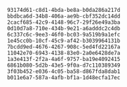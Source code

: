 
                93174d61-c8d1-4bda-be8a-b0da286a217d
                bbdbca6d-34b8-406a-ae9b-cbf352dc14dd
                2cacf685-42c9-4148-96c7-29f26e49a3ba
                0d10d7a8-710e-434b-9e21-a6adddc2c4db
                6c337c6c-9ee3-46f0-bc03-9a519b9a1efc
                1e45cc0b-10cf-45c9-af42-b3039964131b
                7bcdd9ed-4676-4267-908c-5ed4fd22167a
                11042e70-6943-4138-83e0-2a0e6428de7a
                1a3e413f-2f2a-4a6f-9757-ba19e4092415
                6861b080-5d2b-43e5-9f0a-d7c110389349
                3f03b452-e036-4c05-ba58-d867fda8dab1
                b011e6a7-587a-4afb-bf1a-1d48ecfa17ec
                